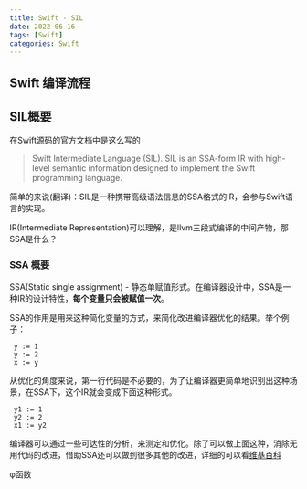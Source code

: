 ```yaml
---
title: Swift - SIL
date: 2022-06-16
tags: [Swift]
categories: Swift
---
```



## Swift 编译流程

## SIL概要

在Swift源码的官方文档中是这么写的
> Swift Intermediate Language (SIL). SIL is an SSA-form IR with high-level semantic information designed to implement
the Swift programming language.

简单的来说(翻译)：SIL是一种携带高级语法信息的SSA格式的IR，会参与Swift语言的实现。

IR(Intermediate Representation)可以理解，是llvm三段式编译的中间产物，那SSA是什么？

### SSA 概要

SSA(Static single assignment) - 静态单赋值形式。在编译器设计中，SSA是一种IR的设计特性，**每个变量只会被赋值一次**。

SSA的作用是用来这种简化变量的方式，来简化改进编译器优化的结果。举个例子：

```
 y := 1
 y := 2
 x := y
```

从优化的角度来说，第一行代码是不必要的，为了让编译器更简单地识别出这种场景，在SSA下，这个IR就会变成下面这种形式。

```
 y1 := 1
 y2 := 2
 x1 := y2
```

编译器可以通过一些可达性的分析，来测定和优化。除了可以做上面这种，消除无用代码的改进，借助SSA还可以做到很多其他的改进，详细的可以看[维基百科](https://zh.wikipedia.org/wiki/%E9%9D%99%E6%80%81%E5%8D%95%E8%B5%8B%E5%80%BC%E5%BD%A2%E5%BC%8F)

φ函数